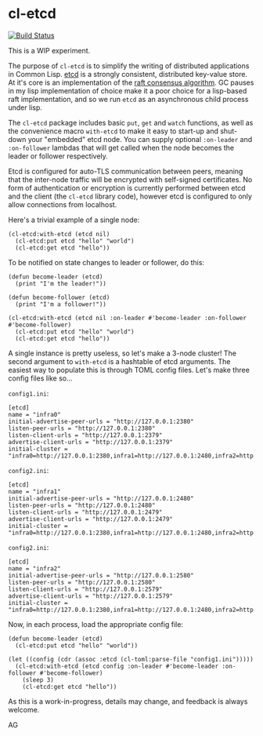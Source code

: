 # cl-etcd

[![Build Status](https://github.com/atgreen/cl-etcd/actions/workflows/test.yaml/badge.svg)](https://github.com/atgreen/cl-etcd/actions)

This is a WIP experiment.

The purpose of `cl-etcd` is to simplify the writing of distributed
applications in Common Lisp.  [etcd](https://etcd.io/) is a strongly
consistent, distributed key-value store.  At it's core is an
implementation of the [raft consensus
algorithm](https://en.wikipedia.org/wiki/Raft_(algorithm)).  GC pauses
in my lisp implementation of choice make it a poor choice for a
lisp-based raft implementation, and so we run `etcd` as an
asynchronous child process under lisp.

The `cl-etcd` package includes basic `put`, `get` and `watch`
functions, as well as the convenience macro `with-etcd` to make it
easy to start-up and shut-down your "embedded" etcd node.  You can
supply optional `:on-leader` and `:on-follower` lambdas that will get
called when the node becomes the leader or follower respectively.

Etcd is configured for auto-TLS communication between peers, meaning
that the inter-node traffic will be encrypted with self-signed
certificates.  No form of authentication or encryption is currently
performed between etcd and the client (the `cl-etcd` library code),
however etcd is configured to only allow connections from localhost.

Here's a trivial example of a single node:

    (cl-etcd:with-etcd (etcd nil)
      (cl-etcd:put etcd "hello" "world")
      (cl-etcd:get etcd "hello"))

To be notified on state changes to leader or follower, do this:

    (defun become-leader (etcd)
      (print "I'm the leader!"))

    (defun become-follower (etcd)
      (print "I'm a follower!"))

    (cl-etcd:with-etcd (etcd nil :on-leader #'become-leader :on-follower #'become-follower)
      (cl-etcd:put etcd "hello" "world")
      (cl-etcd:get etcd "hello"))

A single instance is pretty useless, so let's make a 3-node cluster!
The second argument to `with-etcd` is a hashtable of etcd arguments.
The easiest way to populate this is through TOML config files.  Let's
make three config files like so...

`config1.ini`:

    [etcd]
    name = "infra0"
    initial-advertise-peer-urls = "http://127.0.0.1:2380"
    listen-peer-urls = "http://127.0.0.1:2380"
    listen-client-urls = "http://127.0.0.1:2379"
    advertise-client-urls = "http://127.0.0.1:2379"
    initial-cluster = "infra0=http://127.0.0.1:2380,infra1=http://127.0.0.1:2480,infra2=http://127.0.0.1:2580"

`config2.ini`:

    [etcd]
    name = "infra1"
    initial-advertise-peer-urls = "http://127.0.0.1:2480"
    listen-peer-urls = "http://127.0.0.1:2480"
    listen-client-urls = "http://127.0.0.1:2479"
    advertise-client-urls = "http://127.0.0.1:2479"
    initial-cluster = "infra0=http://127.0.0.1:2380,infra1=http://127.0.0.1:2480,infra2=http://127.0.0.1:2580"

`config2.ini`:

    [etcd]
    name = "infra2"
    initial-advertise-peer-urls = "http://127.0.0.1:2580"
    listen-peer-urls = "http://127.0.0.1:2580"
    listen-client-urls = "http://127.0.0.1:2579"
    advertise-client-urls = "http://127.0.0.1:2579"
    initial-cluster = "infra0=http://127.0.0.1:2380,infra1=http://127.0.0.1:2480,infra2=http://127.0.0.1:2580"

Now, in each process, load the appropriate config file:

    (defun become-leader (etcd)
      (cl-etcd:put etcd "hello" "world"))

    (let ((config (cdr (assoc :etcd (cl-toml:parse-file "config1.ini")))))
      (cl-etcd:with-etcd (etcd config :on-leader #'become-leader :on-follower #'become-follower)
        (sleep 3)
        (cl-etcd:get etcd "hello"))

As this is a work-in-progress, details may change, and feedback is always welcome.

AG
